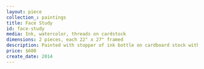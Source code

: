 ```yaml
---
layout: piece
collection_: paintings
title: Face Study
id: face-study
media: Ink, watercolor, threads on cardstock
dimensions: 2 pieces, each 22" x 27" framed
description: Painted with stopper of ink bottle on cardboard stock with sewing stitches in a 9" cut matted glassed copper/ silver frame. Two pieces sold as a set.
price: $680
create_date: 2014
---
```

